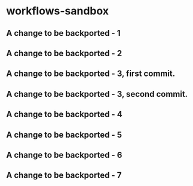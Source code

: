 # workflows-sandbox

## A change to be backported - 1
## A change to be backported - 2
## A change to be backported - 3, first commit.
## A change to be backported - 3, second commit.
## A change to be backported - 4
## A change to be backported - 5
## A change to be backported - 6
## A change to be backported - 7

